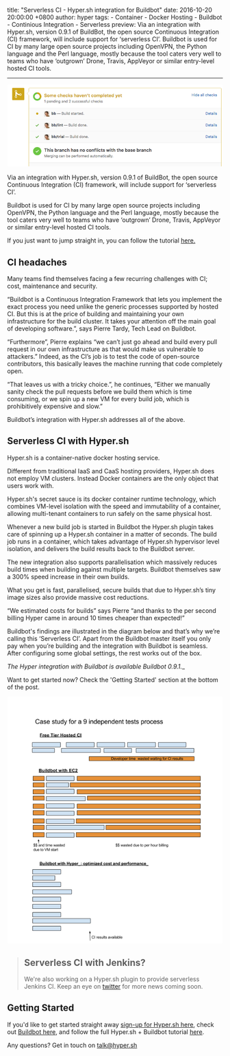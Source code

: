 title: "Serverless CI - Hyper.sh integration for Buildbot"
date: 2016-10-20 20:00:00 +0800
author: hyper
tags:
    - Container
    - Docker Hosting
    - Buildbot
    - Continious Integration
    - Serverless
preview: Via an integration with Hyper.sh, version 0.9.1 of BuildBot, the open source Continuous Integration (CI) framework, will include support for ‘serverless CI’. Buildbot is used for CI by many large open source projects including OpenVPN, the Python language and the Perl language, mostly because the tool caters very well to teams who have ‘outgrown’ Drone, Travis, AppVeyor or similar entry-level hosted CI tools.

---

![Resource Comparison](images/serverless-ci-hyper-docker-integration-for-buildbot/checks-page.png)

Via an integration with Hyper.sh, version 0.9.1 of BuildBot, the open source Continuous Integration (CI) framework, will include support for ‘serverless CI’.

Buildbot is used for CI by many large open source projects including OpenVPN, the Python language and the Perl language, mostly because the tool caters very well to teams who have ‘outgrown’ Drone, Travis, AppVeyor or similar entry-level hosted CI tools.

If you just want to jump straight in, you can follow the tutorial [here.](https://hyper.sh/howto/how-to-use-hyper.sh-to-deploy-your-buildbot.html)

## CI headaches

Many teams find themselves facing a few recurring challenges with CI; cost, maintenance and security.

“Buildbot is a Continuous Integration Framework that lets you implement the exact process you need unlike the generic processes supported by hosted CI. But this is at the price of building and maintaining your own infrastructure for the build cluster. It takes your attention off the main goal of developing software.”, says Pierre Tardy, Tech Lead on Buildbot.

“Furthermore”, Pierre explains “we can’t just go ahead and build every pull request in our own infrastructure as that would make us vulnerable to attackers.” Indeed, as the CI’s job is to test the code of open-source contributors, this basically leaves the machine running that code completely open.

“That leaves us with a tricky choice.”, he continues, “Either we manually sanity check the pull requests before we build them which is time consuming, or we spin up a new VM for every build job, which is prohibitively expensive and slow.”

Buildbot’s integration with Hyper.sh addresses all of the above.

## Serverless CI with Hyper.sh

Hyper.sh is a container-native docker hosting service. 

Different from traditional IaaS and CaaS hosting providers, Hyper.sh does not employ VM clusters. Instead Docker containers are the only object that users work with.

Hyper.sh's secret sauce is its docker container runtime technology, which combines VM-level isolation with the speed and immutability of a container, allowing multi-tenant containers to run safely on the same physical host.

Whenever a new build job is started in Buildbot the Hyper.sh plugin takes care of spinning up a Hyper.sh container in a matter of seconds. The build job runs in a container, which takes advantage of Hyper.sh hypervisor level isolation, and delivers the build results back to the Buildbot server.

The new integration also supports parallelisation which massively reduces build times when building against multiple targets. Buildbot themselves saw a 300% speed increase in their own builds.

What you get is fast, parallelised, secure builds that due to Hyper.sh’s tiny image sizes also provide massive cost reductions.

“We estimated costs for builds” says Pierre “and thanks to the per second billing Hyper came in around 10 times cheaper than expected!”

Buildbot's findings are illustrated in the diagram below and that’s why we’re calling this ‘Serverless CI’. Apart from the Buildbot master itself you only pay when you’re building and the integration with Buildbot is seamless. After configuring some global settings, the rest works out of the box.

__The Hyper_ integration with Buildbot is available Buildbot 0.9.1.__

Want to get started now? Check the 'Getting Started' section at the bottom of the post.
  
![Resource Comparison](images/serverless-ci-hyper-docker-integration-for-buildbot/comparison.png)

> ## Serverless CI with Jenkins?
>We're also working on a Hyper.sh plugin to provide serverless Jenkins CI. Keep an eye on [twitter](https://twitter.com/hyper_sh) for more news coming soon.

## Getting Started

If you'd like to get started straight away [sign-up for Hyper.sh here](https://hyper.sh/), check out [Buildbot here](http://buildbot.net/), and follow the full Hyper.sh + Buildbot tutorial [here](https://hyper.sh/howto/how-to-use-hyper.sh-to-deploy-your-buildbot.html).

Any questions? Get in touch on [talk@hyper.sh](mailto:talk@hyper.sh)




